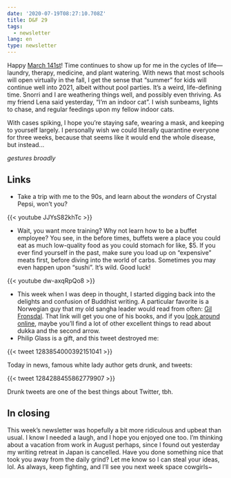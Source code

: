 ```yaml
---
date: '2020-07-19T08:27:10.708Z'
title: D&F 29
tags:
  - newsletter
lang: en
type: newsletter
---
```


Happy [March 141st](https://calendar2020.noj.cc)! Time continues to show up for me in the cycles of life—laundry, therapy, medicine, and plant watering. With news that most schools will open virtually in the fall, I get the sense that “summer” for kids will continue well into 2021, albeit without pool parties. It’s a weird, life-defining time. Snorri and I are weathering things well, and possibly even thriving. As my friend Lena said yesterday, “I’m an indoor cat”. I wish sunbeams, lights to chase, and regular feedings upon my fellow indoor cats.

With cases spiking, I hope you’re staying safe, wearing a mask, and keeping to yourself largely. I personally wish we could literally quarantine everyone for three weeks, because that seems like it would end the whole disease, but instead...

*gestures broadly*

## Links

- Take a trip with me to the 90s, and learn about the _wonders_ of Crystal Pepsi, won’t you?

{{< youtube JJYsS82khTc >}}

- Wait, you want more training? Why not learn how to be a buffet employee? You see, in the before times, buffets were a place you could eat as much low-quality food as you could stomach for like, $5. If you ever find yourself in the past, make sure you load up on “expensive” meats first, before diving into the world of carbs. Sometimes you may even happen upon “sushi”. It’s wild. Good luck!

{{< youtube dw-axqRpQo8 >}}

- This week when I was deep in thought, I started digging back into the delights and confusion of Buddhist writing. A particular favorite is a Norwegian guy that my old sangha leader would read from often: [Gil Fronsdal](https://www.insightmeditationcenter.org/wp-content/uploads/documents/iah/IssueAtHand4thEd.pdf). That link will get you one of his books, and if you [look around online](https://www.abhayagiri.org/books/545-beginning-our-day-volume-one), maybe you’ll find a lot of other excellent things to read about dukka and the second arrow.
- Philip Glass is a gift, and this tweet destroyed me:

{{< tweet 1283854000392151041 >}}

Today in news, famous white lady author gets drunk, and tweets:

{{< tweet 1284288455862779907 >}}

Drunk tweets are one of the best things about Twitter, tbh.

## In closing

This week’s newsletter was hopefully a bit more ridiculous and upbeat than usual. I know I needed a laugh, and I hope you enjoyed one too. I’m thinking about a vacation from work in August perhaps, since I found out yesterday my writing retreat in Japan is cancelled. Have you done something nice that took you away from the daily grind? Let me know so I can steal your ideas, lol. As always, keep fighting, and I’ll see you next week space cowgirls~


